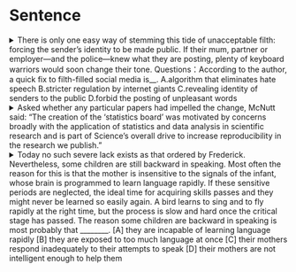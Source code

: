 # Sentence

<details>
  <summary>
    There is only one easy way of stemming this tide of unacceptable filth: forcing the sender’s identity to be made public. If their mum, partner or employer—and the police—knew what they are posting, plenty of keyboard warriors would soon change their tone.
    Questions：According to the author, a quick fix to filth-filled social media is__.
    A.algorithm that eliminates hate speech
    B.stricter regulation by internet giants
    C.revealing identity of senders to the public
    D.forbid the posting of unpleasant words
  </summary>

- stem /stem/ 封堵，堵住
- filth /fɪlθ/ 肮脏，龌龊
- keyboard warriors /ˈwɒrɪəz/ 键盘侠
- tone /təʊn/ 语气

Lack of space forbids further treatment of the topic here.
由于篇幅所限，这里不能深入阐述这个问题。

![主干](./assets/20230228163235.png)

参考译文：制止这种不可接受的污秽潮流只有一个简单的方法：迫使消息的发送者公开自己的身份。

![主干](./assets/20232280.png)

参考译文：一旦键盘侠们的妈妈、伴侣或雇主——和警察——知道他们正在发布的内容，他们中的很多人很快就会改变自己的语气。

根据作者的观点，快速解决充斥着污秽的社交媒体是
A. （消除仇恨言论的算法）A 选项没有提及。
B. （来自互联网巨头的更严格的监管）B 选项没有提及
C. （向其他用户透露发言者的身份）对应第一句！
D. （禁止发表令人不快的言论）D 选项错误。

[原文](https://mp.weixin.qq.com/s/ZEithbnpXDFHJUkQUGGPtA)

</details>

<details>
  <summary>
    Asked whether any particular papers had impelled the change, McNutt said: “The creation of the ‘statistics board’ was motivated by concerns broadly with the application of statistics and data analysis in scientific research and is part of Science’s overall drive to increase reproducibility in the research we publish.”
  </summary>
  
- impel/ imˈpel / v.促使；驱策；迫使
- board / bɔ:d / n.(公司或其他机构的)董事会，委员会，理事会
- motivate / ˈməutiveit / v.成为…的动机；是…的原因；激励
- drive / draiv / n.驱动；推动；迫使
- reproducibility / riprə,dju:sə'biliti / n.再现性；再生性

Asked whether any particular papers had impelled the change, 是过去分词作状语的结构，省略了连词和主谓，原句应该是“When McNutt was asked whether any particular papers had impelled the change”。
![impelled](./assets/20230303140818.jpg)

翻译： 当被问及是否因为某些特定的论文而促成了这次改变，麦克纳特说：“‘统计委员会’的创建是受对科学研究中统计和数据分析应用的广泛关切的驱动，也是《科学》为提升其发表研究的可复制性的全面努力的一部分。”

</details>

<details>
  <summary>
    Today no such severe lack exists as that ordered by Frederick. Nevertheless, some children are still backward in speaking. Most often the reason for this is that the mother is insensitive to the signals of the infant, whose brain is programmed to learn language rapidly. If these sensitive periods are neglected, the ideal time for acquiring skills passes and they might never be learned so easily again. A bird learns to sing and to fly rapidly at the right time, but the process is slow and hard once the critical stage has passed.
    The reason some children are backward in speaking is most probably that ________.  
    [A] they are incapable of learning language rapidly
    [B] they are exposed to too much language at once
    [C] their mothers respond inadequately to their attempts to speak
    [D] their mothers are not intelligent enough to help them

  </summary>

1. severe 严重的
2. backward 向后的
3. insensitive 不敏感的
4. infant 婴儿
5. neglect 忽视
6. incapable 无能力的
7. inadequately 不足的

![Object](./assets/20230314132931.png)
参考译文：今天不存在像 Frederick 所要求的那种（照顾）的严重缺失。
![Object](./assets/20230321103727.png)
参考译文：但是有些孩子在说话方面依然落后。

![Object](./assets/20230314133145.png)
参考译文：原因常常就是，婴儿的大脑本来学语言很快，但母亲对于婴儿发出的信号并不敏感。（这个调序是不是很机智！）

If these sensitive periods are neglected, the ideal **time** for acquiring skills **passes** and they might never be learned so easily again.
![Object](./assets/20230321103740.png)
参考译文：如果这些敏感期被忽略了，那么获得（语言）技能的理想时期就错过了，这些（孩子）可能就再也不能容易地学习这些技能了。

A bird learns to sing and to fly rapidly at the right time, but the process is slow and hard once the critical stage has passed.
![bird](./assets//20230321104650.png)
小鸟在恰当的时间能很快地学会唱歌和飞行，但是一旦这个关键时期错过了这个过程就会变得非常缓慢。

所以思考题：

一些孩子在说话方面比较慢，最有可能的原因是什么？

精确定位到第三句：

Most often the reason for this is that the mother is insensitive to the signals of the infant, whose brain is programmed to learn language rapidly.原因常常就是，婴儿的大脑本来学语言很快，但母亲对于婴儿发出的信号并不敏感。

尤其是：

the mother is insensitive to the signals of the infant= their mothers respond inadequately to their attempts to speak，他们的母亲对于他们说话的尝试没有做出充分的回应，完美的替换！

所以正确答案是 C！

A 和 B 的主语一看就知道不对！

D 选项的主语对了，但是和母亲的智力没有关系！

就是看母亲是不是敏感，也就是有没有做出充分的回应！

[A] 他们不能很快的学习语言。

[B] 他们同时面对太多的语言，**Be exposed to** = **be confronted with** 面对 （绝对必考短语！）
[C] 他们的母亲对于他们说话的尝试没有做出充分的回应
[D] 他们的母亲不够聪明没法帮他们。

</details>
